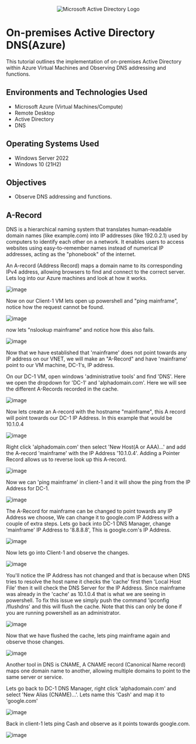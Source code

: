 <p align="center">
<img src="https://i.imgur.com/pU5A58S.png" alt="Microsoft Active Directory Logo"/>
</p>

<h1>On-premises Active Directory DNS(Azure)</h1>
This tutorial outlines the implementation of on-premises Active Directory within Azure Virtual Machines and Observing DNS addressing and functions.<br />


<h2>Environments and Technologies Used</h2>

- Microsoft Azure (Virtual Machines/Compute)
- Remote Desktop
- Active Directory
- DNS

<h2>Operating Systems Used </h2>

- Windows Server 2022
- Windows 10 (21H2)
<h2>Objectives </h2>

- Observe DNS addressing and functions.

<h2>A-Record</h2>
<p>
  DNS is a hierarchical naming system that translates human-readable domain names (like example.com) into IP addresses (like 192.0.2.1) used by computers to identify each other on a network. It enables users to access websites using easy-to-remember names instead of numerical IP addresses, acting as the "phonebook" of the internet.
</p>
An A-record (Address Record) maps a domain name to its corresponding IPv4 address, allowing browsers to find and connect to the correct server. Lets log into our Azure machines and look at how it works.
</p>

<p>
  
  ![image](https://github.com/user-attachments/assets/a8fc2436-86ce-42c8-91bd-86bf2a405b9c)
</p>
<p>
  Now on our Client-1 VM lets open up powershell and "ping mainframe", notice how the request cannot be found.
</p>
<p>
  
  ![image](https://github.com/user-attachments/assets/6969c2ee-b9eb-4f15-b0bf-2f8d856e9860)

</p>

<p>
  now lets "nslookup mainframe" and notice how this also fails.
</p>

<p>
  
  ![image](https://github.com/user-attachments/assets/71804348-d2e2-4a88-9a09-07adb597bd72)

</p>
<p>
  Now that we have established that 'mainframe' does not point towards any IP address on our VNET, we will make an "A-Record" and have 'mainframe' point to our VM machine, DC-1's, IP address.
</p>
<p>
  On our DC-1 VM, open windows 'administrative tools' and find 'DNS'. Here we open the dropdown for 'DC-1' and 'alphadomain.com'. Here we will see the different A-Records recorded in the cache.
</p>
<p>

  ![image](https://github.com/user-attachments/assets/cd41fa2c-04bc-4902-b7da-0b172744a45b)

</p>
<p>
  Now lets create an A-record with the hostname "mainframe", this A record will point towards our DC-1 IP Address. In this example that would be 10.1.0.4
</p>
<p>
  
  ![image](https://github.com/user-attachments/assets/11a7ae04-0ef3-4df7-8707-f2debf6c4683)

</p>
<p>
  Right click 'alphadomain.com' then select 'New Host(A or AAA)...' and add the A-record 'mainframe' with the IP Address '10.1.0.4'. Adding a Pointer Record allows us to reverse look up this A-record.
</p>
<p>
  
  ![image](https://github.com/user-attachments/assets/0e66a074-b99e-44f9-ac66-77504afde86d)

</p>
<p>
  Now we can 'ping mainframe' in client-1 and it will show the ping from the IP Address for DC-1.
</p>
<p>

  ![image](https://github.com/user-attachments/assets/f3115cbd-1d9e-49ae-8071-434c43c05eaa)

</p>
<p>
  The A-Record for mainframe can be changed to point towards any IP Address we choose, We can change it to google.com IP Address with a couple of extra steps. Lets go back into DC-1 DNS Manager, change 'mainframe' IP Address to '8.8.8.8', This is google.com's IP Address.
  
</p>
<p>
  
  ![image](https://github.com/user-attachments/assets/59a6c802-2e28-468c-a0a1-8f1c620451df)

</p>
<p>
  Now lets go into Client-1 and observe the changes.
</p>
<p>
  
  ![image](https://github.com/user-attachments/assets/0ba13cbc-7216-48d5-a878-205f8032c77c)


</p>
<p>
  You'll notice the IP Address has not changed and that is because when DNS tries to resolve the host name it checks the 'cache' first then 'Local Host File' then it will check the DNS Server for the IP Address. Since mainframe was already in the 'cache' as 10.1.0.4 that is what we are seeing in powershell. To fix this issue we simply push the command 'ipconfig /flushdns' and this will flush the cache. Note that this can only be done if you are running powershell as an administrator.
</p>
<p>

  ![image](https://github.com/user-attachments/assets/bdaa0c75-2747-4e7d-83e8-1de27f6bb1ef)

</p>
<p>
  Now that we have flushed the cache, lets ping mainframe again and observe those changes.
</p>
<p>
  
  ![image](https://github.com/user-attachments/assets/3a1de6a3-795d-4e4b-942c-37c492510862)

</p>
<p>
  Another tool in DNS is CNAME, A CNAME record (Canonical Name record) maps one domain name to another, allowing multiple domains to point to the same server or service.
</p>
<p>
  Lets go back to DC-1 DNS Manager, right click 'alphadomain.com' and select 'New Alias (CNAME)...'. Lets name this 'Cash' and map it to 'google.com'
<p>
  
  ![image](https://github.com/user-attachments/assets/47723204-744d-4e53-9dfe-1fda3fd1d9be)

</p>
<p>
  Back in client-1 lets ping Cash and observe as it points towards google.com.
</p>
<p>
  
  ![image](https://github.com/user-attachments/assets/d16cb454-c59f-4b77-98e4-d29725b9de1a)

</p>







